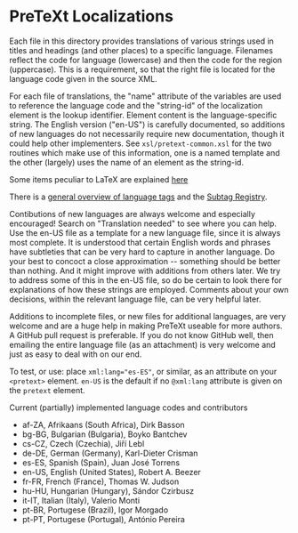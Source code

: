 <!--********************************************************************
Copyright 2013-2016 Robert A. Beezer

This file is part of PreTeXt.

PreTeXt is free software: you can redistribute it and/or modify
it under the terms of the GNU General Public License as published by
the Free Software Foundation, either version 2 or version 3 of the
License (at your option).

PreTeXt is distributed in the hope that it will be useful,
but WITHOUT ANY WARRANTY; without even the implied warranty of
MERCHANTABILITY or FITNESS FOR A PARTICULAR PURPOSE.  See the
GNU General Public License for more details.

You should have received a copy of the GNU General Public License
along with PreTeXt.  If not, see <http://www.gnu.org/licenses/>.
*********************************************************************-->

PreTeXt Localizations
=====================

Each file in this directory provides translations of various strings used in titles and headings (and other places) to a specific language.  Filenames reflect the code for language (lowercase) and then the code for the region (uppercase).  This is a requirement, so that the right file is located for the language code given in the source XML.

For each file of translations, the "name" attribute of the variables are used to reference the language code and the "string-id" of the localization element is the lookup identifier. Element content is the language-specific string. The English version ("en-US") is carefully documented, so additions of new languages do not necessarily require new documentation, though it could help other implementers. See `xsl/pretext-common.xsl` for the two routines which make use of this information, one is a named template and the other (largely) uses the name of an element as the string-id.

Some items peculiar to LaTeX are explained [here](http://www.tex.ac.uk/cgi-bin/texfaq2html?label=fixnam)

There is a [general overview of language tags](http://www.w3.org/International/articles/language-tags/) and the [Subtag Registry](http://www.iana.org/assignments/language-subtag-registry/language-subtag-registry).

Contibutions of new languages are always welcome and especially encouraged! Search on "Translation needed" to see where you can help. Use the  en-US  file as a template for a new language file, since it is always most complete.  It is understood that certain English words and phrases have subtleties that can be very hard to capture in another language.  Do your best to concoct a close approximation -- something should be better than nothing.  And it might improve with additions from others later.  We try to address some of this in the  en-US  file, so do be certain to look there for explanations of how these strings are employed.  Comments about your own decisions, within the relevant language file, can be very helpful later.

Additions to incomplete files, or new files for additional languages, are very welcome and are a huge help in making PreTeXt useable for more authors.  A GitHub pull request is preferable.  If you do not know GitHub well, then emailing the entire language file (as an attachment) is very welcome and just as easy to deal with on our end.

To test, or use: place  `xml:lang="es-ES"`, or similar, as an attribute on your `<pretext>` element.  `en-US` is the default if no `@xml:lang` attribute is given on the `pretext` element.

Current (partially) implemented language codes and contributors
* af-ZA, Afrikaans (South Africa), Dirk Basson
* bg-BG, Bulgarian (Bulgaria), Boyko Bantchev
* cs-CZ, Czech (Czechia), Jiří Lebl
* de-DE, German (Germany), Karl-Dieter Crisman
* es-ES, Spanish (Spain), Juan José Torrens
* en-US, English (United States), Robert A. Beezer
* fr-FR, French (France), Thomas W. Judson
* hu-HU, Hungarian (Hungary), Sándor Czirbusz
* it-IT, Italian (Italy), Valerio Monti
* pt-BR, Portugese (Brazil), Igor Morgado
* pt-PT, Portugese (Portugal), António Pereira
